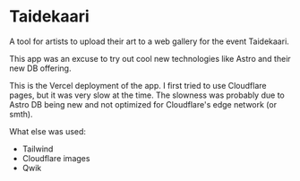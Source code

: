 # Taidekaari

A tool for artists to upload their art to a web gallery for the event Taidekaari.

This app was an excuse to try out cool new technologies like Astro and their new DB offering.

This is the Vercel deployment of the app. I first tried to use Cloudflare pages, but it was very slow at the time. The slowness was probably due to Astro DB being new and not optimized for Cloudflare's edge network (or smth).

What else was used:
- Tailwind
- Cloudflare images
- Qwik
